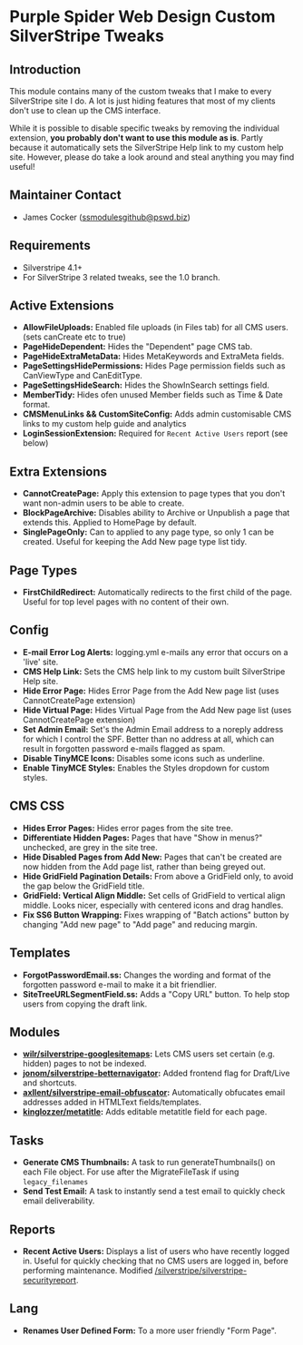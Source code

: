 # Purple Spider Web Design Custom SilverStripe Tweaks

## Introduction

This module contains many of the custom tweaks that I make to every SilverStripe site I do. A lot is just hiding features that most of my clients don't use to clean up the CMS interface.

While it is possible to disable specific tweaks by removing the individual extension, **you probably don't want to use this module as is**. Partly because it automatically sets the SilverStripe Help link to my custom help site. However, please do take a look around and steal anything you may find useful!

## Maintainer Contact

-   James Cocker (ssmodulesgithub@pswd.biz)

## Requirements

-   Silverstripe 4.1+
-   For SilverStripe 3 related tweaks, see the 1.0 branch.

## Active Extensions

-   **AllowFileUploads:** Enabled file uploads (in Files tab) for all CMS users. (sets canCreate etc to true)
-   **PageHideDependent:** Hides the "Dependent" page CMS tab.
-   **PageHideExtraMetaData:** Hides MetaKeywords and ExtraMeta fields.
-   **PageSettingsHidePermissions:** Hides Page permission fields such as CanViewType and CanEditType.
-   **PageSettingsHideSearch:** Hides the ShowInSearch settings field.
-   **MemberTidy:** Hides ofen unused Member fields such as Time & Date format.
-   **CMSMenuLinks && CustomSiteConfig:** Adds admin customisable CMS links to my custom help guide and analytics
-   **LoginSessionExtension:** Required for `Recent Active Users` report (see below)

## Extra Extensions

-   **CannotCreatePage:** Apply this extension to page types that you don't want non-admin users to be able to create.
-   **BlockPageArchive:** Disables ability to Archive or Unpublish a page that extends this. Applied to HomePage by default.
-   **SinglePageOnly:** Can to applied to any page type, so only 1 can be created. Useful for keeping the Add New page type list tidy.

## Page Types

-   **FirstChildRedirect:** Automatically redirects to the first child of the page. Useful for top level pages with no content of their own.

## Config

-   **E-mail Error Log Alerts:** logging.yml e-mails any error that occurs on a 'live' site.
-   **CMS Help Link:** Sets the CMS help link to my custom built SilverStripe Help site.
-   **Hide Error Page:** Hides Error Page from the Add New page list (uses CannotCreatePage extension)
-   **Hide Virtual Page:** Hides Virtual Page from the Add New page list (uses CannotCreatePage extension)
-   **Set Admin Email:** Set's the Admin Email address to a noreply address for which I control the SPF. Better than no address at all, which can result in forgotten password e-mails flagged as spam.
-   **Disable TinyMCE Icons:** Disables some icons such as underline.
-   **Enable TinyMCE Styles:** Enables the Styles dropdown for custom styles.

## CMS CSS

-   **Hides Error Pages:** Hides error pages from the site tree.
-   **Differentiate Hidden Pages:** Pages that have "Show in menus?" unchecked, are grey in the site tree.
-   **Hide Disabled Pages from Add New:** Pages that can't be created are now hidden from the Add page list, rather than being greyed out.
-   **Hide GridField Pagination Details:** From above a GridField only, to avoid the gap below the GridField title.
-   **GridField: Vertical Align Middle:** Set cells of GridField to vertical align middle. Looks nicer, especially with centered icons and drag handles.
-   **Fix SS6 Button Wrapping:** Fixes wrapping of "Batch actions" button by changing "Add new page" to "Add page" and reducing margin.

## Templates

-   **ForgotPasswordEmail.ss:** Changes the wording and format of the forgotten password e-mail to make it a bit friendlier.
-   **SiteTreeURLSegmentField.ss:** Adds a "Copy URL" button. To help stop users from copying the draft link.

## Modules

-   **[wilr/silverstripe-googlesitemaps](https://github.com/wilr/silverstripe-googlesitemaps):** Lets CMS users set certain (e.g. hidden) pages to not be indexed.
-   **[jonom/silverstripe-betternavigator](https://github.com/jonom/silverstripe-betternavigator):** Added frontend flag for Draft/Live and shortcuts.
-   **[axllent/silverstripe-email-obfuscator](https://github.com/axllent/silverstripe-email-obfuscator):** Automatically obfucates email addresses added in HTMLText fields/templates.
-   **[kinglozzer/metatitle](https://github.com/kinglozzer/silverstripe-metatitle):** Adds editable metatitle field for each page.

## Tasks

-   **Generate CMS Thumbnails:** A task to run generateThumbnails() on each File object. For use after the MigrateFileTask if using `legacy_filenames`
-   **Send Test Email:** A task to instantly send a test email to quickly check email deliverability.

## Reports

-   **Recent Active Users:** Displays a list of users who have recently logged in. Useful for quickly checking that no CMS users are logged in, before performing maintenance. Modified [/silverstripe/silverstripe-securityreport](https://github.com/silverstripe/silverstripe-securityreport).

## Lang

-   **Renames User Defined Form:** To a more user friendly "Form Page".
